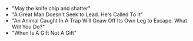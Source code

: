 - "May the knife chip and shatter"
- "A Great Man Doesn't Seek to Lead. He's Called To It"
- "An Animal Caught In A Trap Will Gnaw Off Its Own Leg to Excape. What Will You Do?"
- "When Is A Gift Not A Gift"


